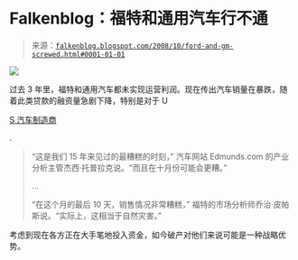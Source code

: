 <!--yml

category: 未分类

date: 2024-05-12 22:54:28

-->

# Falkenblog：福特和通用汽车行不通

> 来源：[`falkenblog.blogspot.com/2008/10/ford-and-gm-screwed.html#0001-01-01`](http://falkenblog.blogspot.com/2008/10/ford-and-gm-screwed.html#0001-01-01)

![](https://blogger.googleusercontent.com/img/b/R29vZ2xl/AVvXsEhstxczhM6uqcu9Cfvma036rbWZeWx8SmfiIKnpn86nfb1mXMMibVMr3sBTRovoJHch2nG2Tqoj_nH7Oye9YQmYrsf5kXE60V9OOgHSVBoWHjV3uKKZZSjeEar9klaFx-V1DmnneQ/s1600-h/ford.jpg)

过去 3 年里，福特和通用汽车都未实现运营利润。现在传出汽车销量在暴跌，随着此类贷款的融资量急剧下降，特别是对于 U

[S 汽车制造商](http://www.nytimes.com/2008/10/02/business/02sales.html?partner=rssnyt&emc=rss)

.

> “这是我们 15 年来见过的最糟糕的时刻，” 汽车网站 Edmunds.com 的产业分析主管杰西·托普拉克说。“而且在十月份可能会更糟。”
> 
> ...
> 
> “在这个月的最后 10 天，销售情况非常糟糕，” 福特的市场分析师乔治·皮帕斯说。“实际上，这相当于自然灾害。”

考虑到现在各方正在大手笔地投入资金，如今破产对他们来说可能是一种战略优势。
